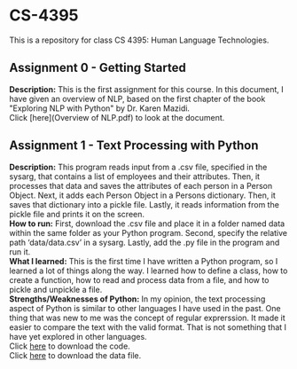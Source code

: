 # CS-4395
This is a repository for class CS 4395: Human Language Technologies.

## Assignment 0 - Getting Started
**Description:** This is the first assignment for this course. In this document, I have given an overview of NLP, based on the first chapter of the book "Exploring NLP with Python" by Dr. Karen Mazidi.<br>
Click [here](Overview of NLP.pdf) to look at the document.

## Assignment 1 - Text Processing with Python
**Description:** This program reads input from a .csv file, specified in the sysarg, that contains a list of employees and their attributes. Then, it processes that data and saves the attributes of each person in a Person Object. Next, it adds each Person Object in a Persons dictionary. Then, it saves that dictionary into a pickle file. Lastly, it reads information from the pickle file and prints it on the screen.<br>
**How to run:**  First, download the .csv file and place it in a folder named data within the same folder as your Python program. Second, specify the relative path ‘data/data.csv’ in a sysarg. Lastly, add the .py file in the program and run it.<br>
**What I learned:** This is the first time I have written a Python program, so I learned a lot of things along the way. I learned how to define a class, how to create a function, how to read and process data from a file, and how to pickle and unpickle a file.<br>
**Strengths/Weaknesses of Python:** In my opinion, the text processing aspect of Python is similar to other languages I have used in the past. One thing that was new to me was the concept of regular exprerssion. It made it easier to compare the text with the valid format. That is not something that I have yet explored in other languages.<br>
Click [here](Assignment1.py) to download the code.<br>
Click [here](data.csv) to download the data file.
